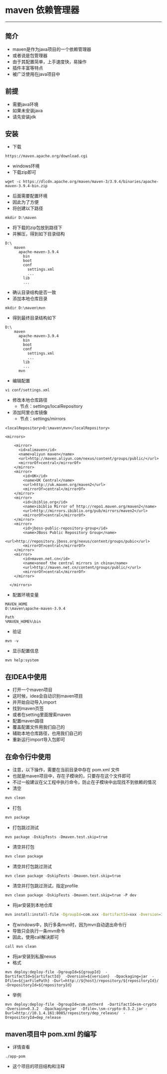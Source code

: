 # maven 依赖管理器

---

## 简介
- maven是作为java项目的一个依赖管理器
- 或者说是包管理器
- 由于其配置简单，上手速度快，易操作
- 插件丰富等特点
- 被广泛使用在java项目中

## 前提
- 需要java环境
- 如果未安装java
- 请先安装jdk

## 安装
- 下载
```shell script
https://maven.apache.org/download.cgi
```
- windows环境
- 下载zip即可
```shell script
wget -c https://dlcdn.apache.org/maven/maven-3/3.9.4/binaries/apache-maven-3.9.4-bin.zip
```
- 后面需要配置环境
- 因此为了方便
- 将创建以下路径
```shell script
mkdir D:\maven
```
- 将下载的zip包放到路径下
- 并解压，得到如下目录结构
```shell script
D:\
    maven
      apache-maven-3.9.4
        bin
        boot
        conf
          settings.xml
          ...
        lib
        ...
```
- 确认目录结构是否一致
- 添加本地仓库目录
```shell script
mkdir D:\maven\mvn
```
- 得到最终目录结构如下
```shell script
D:\
    maven
      apache-maven-3.9.4
        bin
        boot
        conf
          settings.xml
          ...
        lib
        ...
      mvn
```
- 编辑配置
```shell script
vi conf/settings.xml
```
- 修改本地仓库路径
    - 节点：settings/localRepository
- 添加阿里仓库镜像
    - 节点：settings/mirrors
```shell script
<localRepository>D:\maven\mvn</localRepository>

<mirrors>

	<mirror>  
	  <id>alimaven</id>  
	  <name>aliyun maven</name>  
	  <url>http://maven.aliyun.com/nexus/content/groups/public/</url>  
	  <mirrorOf>central</mirrorOf>          
	</mirror> 
	<mirror> 
		<id>UK</id> 
		<name>UK Central</name> 
		<url>http://uk.maven.org/maven2</url> 
		<mirrorOf>central</mirrorOf> 
	</mirror> 
	<mirror> 
		<id>ibiblio.org</id>
		<name>ibiblio Mirror of http://repo1.maven.org/maven2</name> 
		<url>http://mirrors.ibiblio.org/pub/mirrors/maven2</url> 
		<mirrorOf>central</mirrorOf> 
	</mirror> 
	<mirror> 
		<id>jboss-public-repository-group</id> 
		<name>JBoss Public Repository Group</name> 
		<url>http://repository.jboss.org/nexus/content/groups/pubic</url> 
		<mirrorOf>central</mirrorOf> 
	</mirror> 
	<mirror> 
		<id>maven.net.cn</id> 
		<name>oneof the central mirrors in china</name> 
		<url>http://maven.net.cn/content/groups/public/</url> 
		<mirrorOf>central</mirrorOf> 
	</mirror>

  </mirrors>
```
- 配置环境变量
```shell script
MAVEN_HOME
D:\maven\apache-maven-3.9.4

Path
%MAVEN_HOME%\bin
```
- 验证
```shell script
mvn -v
```
- 显示配置信息
```shell script
mvn help:system
```

## 在IDEA中使用
- 打开一个maven项目
- 这时候，idea会自动识别maven项目
- 并开始自动导入import
- 找到maven页签
- 或者在setting里面搜索maven
- 配置maven路径
- 覆盖配置文件用我们自己的
- 辅助本地仓库路径，也用我们自己的
- 重新运行import导入包即可

## 在命令行中使用
- 注意，以下操作，需要在当前目录中存在 pom.xml 文件
- 也就是maven项目中，存在子模块的，只要存在这个文件即可
- 不过一般建议在父工程中执行命令，防止在子模块中出现找不到依赖的情况
- 清空
```bash
mvn clean
```
- 打包
```bash
mvn package
```
- 打包跳过测试
```
mvn package -DskipTests -Dmaven.test.skip=true
```
- 清空并打包
```bash
mvn clean package
```
- 清空并打包跳过测试
```
mvn clean package -DskipTests -Dmaven.test.skip=true
```

- 清空并打包跳过测试，指定profile

```
mvn clean package -DskipTests -Dmaven.test.skip=true -P dev
```
- 将jar安装到本地仓库
```bash
mvn install:install-file -DgroupId=com.xxx -DartifactId=xxx -Dversion=1.0 -Dpackaging=jar -Dfile=xxx-1.0.jar
```
- 在windows中，执行多条mvn时，因为mvn自动退出命令行
- 导致只会执行一条mvn命令
- 因此，使用call解决即可
```bash
call mvn clean
```
- 将jar安装到私服nexus
- 格式
```shell
mvn deploy:deploy-file -DgroupId=${groupId}  -DartifactId=${artifactId}  -Dversion=${version}  -Dpackaging=jar  -Dfile=${jarFilePath} -Durl=http://${host}/repository/${repositoryId}/  -DrepositoryId=${repositoryId}
```
- 举例
```shell
mvn deploy:deploy-file -DgroupId=com.antherd  -DartifactId=sm-crypto  -Dversion=0.3.2  -Dpackaging=jar  -Dfile=.\sm-crypto-0.3.2.jar -Durl=http://10.1.4.161:8085/repository/dep_release/  -DrepositoryId=dep_release
```

## maven项目中 pom.xml 的编写

- 详情查看

```shell
./app-pom
```

- 这个项目的项目结构和注释